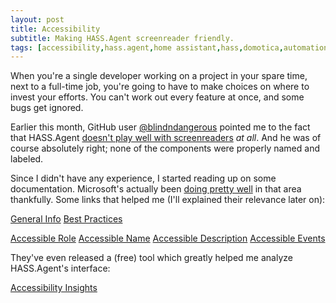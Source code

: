 ```yaml
---
layout: post
title: Accessibility
subtitle: Making HASS.Agent screenreader friendly.
tags: [accessibility,hass.agent,home assistant,hass,domotica,automation,csharp]
---
```


When you're a single developer working on a project in your spare time, next to a full-time job, you're going to have to make choices on where to invest your efforts. You can't work out every feature at once, and some bugs get ignored.

Earlier this month, GitHub user [@blindndangerous](https://github.com/blindndangerous) pointed me to the fact that HASS.Agent [doesn't play well with screenreaders](https://github.com/LAB02-Research/HASS.Agent/issues/65) *at all*. And he was of course absolutely right; none of the components were properly named and labeled. 

Since I didn't have any experience, I started reading up on some documentation. Microsoft's actually been [doing pretty well](https://blogs.microsoft.com/blog/2021/04/28/doubling-down-on-accessibility-microsofts-next-steps-to-expand-accessibility-in-technology-the-workforce-and-workplace/) in that area thankfully. Some links that helped me (I'll explained their relevance later on):

[General Info](https://docs.microsoft.com/en-us/dotnet/desktop/winforms/controls/providing-accessibility-information-for-controls-on-a-windows-form?view=netframeworkdesktop-4.8&viewFallbackFrom=netdesktop-6.0)
[Best Practices](https://docs.microsoft.com/en-us/dotnet/framework/ui-automation/accessibility-best-practices)

[Accessible Role](https://docs.microsoft.com/en-us/dotnet/api/system.windows.forms.accessiblerole?view=windowsdesktop-6.0)
[Accessible Name](https://docs.microsoft.com/en-us/dotnet/api/system.windows.forms.control.accessiblename?view=windowsdesktop-6.0)
[Accessible Description](https://docs.microsoft.com/en-us/dotnet/api/system.windows.forms.control.accessibledescription?view=windowsdesktop-6.0#system-windows-forms-control-accessibledescription)
[Accessible Events](https://docs.microsoft.com/en-us/dotnet/api/system.windows.forms.accessibleevents?view=windowsdesktop-6.0)

They've even released a (free) tool which greatly helped me analyze HASS.Agent's interface:

[Accessibility Insights](https://accessibilityinsights.io)
